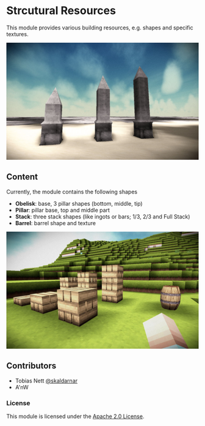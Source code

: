 # Strcutural Resources

This module provides various building resources, e.g. shapes and specific textures.

![image1](https://github.com/MetaTerasology/StructuralResources/raw/master/images/Terasology-2014-04-04-obelisks.jpg "Examples for obelisk shapes.")

## Content
Currently, the module contains the following shapes

* **Obelisk**: base, 3 pillar shapes (bottom, middle, tip)
* **Pillar**: pillar base, top and middle part
* **Stack**: three stack shapes (like ingots or bars; 1/3, 2/3 and Full Stack)
* **Barrel**: barrel shape and texture

![image2](https://github.com/MetaTerasology/StructuralResources/raw/master/images/Terasology-140428172032-1152x700.jpg "Stacks and barrel shape.")

## Contributors
* Tobias Nett [@skaldarnar](https://github.com/skaldarnar)
* A'nW

### License

This module is licensed under the [Apache 2.0 License](http://www.apache.org/licenses/LICENSE-2.0.html).